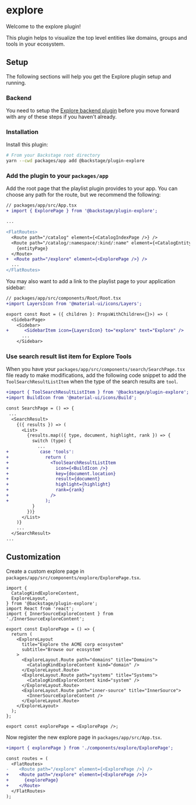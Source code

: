 # explore

Welcome to the explore plugin!

This plugin helps to visualize the top level entities like domains, groups and tools in your ecosystem.

## Setup

The following sections will help you get the Explore plugin setup and running.

### Backend

You need to setup the
[Explore backend plugin](https://github.com/backstage/backstage/tree/master/plugins/explore-backend)
before you move forward with any of these steps if you haven't already.

### Installation

Install this plugin:

```bash
# From your Backstage root directory
yarn --cwd packages/app add @backstage/plugin-explore
```

### Add the plugin to your `packages/app`

Add the root page that the playlist plugin provides to your app. You can choose
any path for the route, but we recommend the following:

```diff
// packages/app/src/App.tsx
+ import { ExplorePage } from '@backstage/plugin-explore';

...

<FlatRoutes>
  <Route path="/catalog" element={<CatalogIndexPage />} />
  <Route path="/catalog/:namespace/:kind/:name" element={<CatalogEntityPage />}>
    {entityPage}
  </Route>
+  <Route path="/explore" element={<ExplorePage />} />
  ...
</FlatRoutes>
```

You may also want to add a link to the playlist page to your application
sidebar:

```diff
// packages/app/src/components/Root/Root.tsx
+import LayersIcon from '@material-ui/icons/Layers';

export const Root = ({ children }: PropsWithChildren<{}>) => (
  <SidebarPage>
    <Sidebar>
+      <SidebarItem icon={LayersIcon} to="explore" text="Explore" />
      ...
    </Sidebar>
```

### Use search result list item for Explore Tools

When you have your `packages/app/src/components/search/SearchPage.tsx` file
ready to make modifications, add the following code snippet to add the
`ToolSearchResultListItem` when the type of the search results are
`tool`.

```diff
+import { ToolSearchResultListItem } from '@backstage/plugin-explore';
+import BuildIcon from '@material-ui/icons/Build';

const SearchPage = () => {
 ...
  <SearchResult>
    {({ results }) => (
      <List>
        {results.map(({ type, document, highlight, rank }) => {
          switch (type) {
            ...
+            case 'tools':
+              return (
+                <ToolSearchResultListItem
+                  icon={<BuildIcon />}
+                  key={document.location}
+                  result={document}
+                  highlight={highlight}
+                  rank={rank}
+                />
+              );
          }
        })}
      </List>
    )}
    ...
  </SearchResult>
...
```

## Customization

Create a custom explore page in
`packages/app/src/components/explore/ExplorePage.tsx`.

```tsx
import {
  CatalogKindExploreContent,
  ExploreLayout,
} from '@backstage/plugin-explore';
import React from 'react';
import { InnerSourceExploreContent } from './InnerSourceExploreContent';

export const ExplorePage = () => {
  return (
    <ExploreLayout
      title="Explore the ACME corp ecosystem"
      subtitle="Browse our ecosystem"
    >
      <ExploreLayout.Route path="domains" title="Domains">
        <CatalogKindExploreContent kind="domain" />
      </ExploreLayout.Route>
      <ExploreLayout.Route path="systems" title="Systems">
        <CatalogKindExploreContent kind="system" />
      </ExploreLayout.Route>
      <ExploreLayout.Route path="inner-source" title="InnerSource">
        <InnerSourceExploreContent />
      </ExploreLayout.Route>
    </ExploreLayout>
  );
};

export const explorePage = <ExplorePage />;
```

Now register the new explore page in `packages/app/src/App.tsx`.

```diff
+import { explorePage } from './components/explore/ExplorePage';

const routes = (
  <FlatRoutes>
-    <Route path="/explore" element={<ExplorePage />} />
+    <Route path="/explore" element={<ExplorePage />}>
+      {explorePage}
+    </Route>
  </FlatRoutes>
);
```
